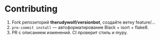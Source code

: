 # Contributing

1. Fork репозиторий **therudywolf/versionbot**, создайте ветку feature/…
2. `pre-commit install` — автоформатирование Black + isort + flake8.
3. PR с описанием изменений. CI проверит стиль и mypy.
